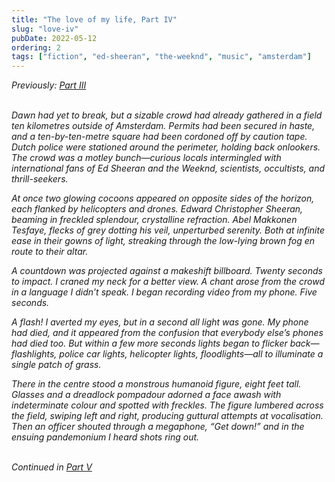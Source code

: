 ```yaml
---
title: "The love of my life, Part IV"
slug: "love-iv"
pubDate: 2022-05-12
ordering: 2
tags: ["fiction", "ed-sheeran", "the-weeknd", "music", "amsterdam"]
---
```


<div class="commentary">
<i>
Previously: <a href="/posts/2022/05/11/love-iii/">Part III</a>
</i>
</div>

<br />

<i>

<span class="small-caps">Dawn had yet to break</span>, but a sizable crowd had already gathered in a field ten kilometres outside of Amsterdam. Permits had been secured in haste, and a ten-by-ten-metre square had been cordoned off by caution tape. Dutch police were stationed around the perimeter, holding back onlookers. The crowd was a motley bunch—curious locals intermingled with international fans of Ed Sheeran and the Weeknd, scientists, occultists, and thrill-seekers.

At once two glowing cocoons appeared on opposite sides of the horizon, each flanked by helicopters and drones. Edward Christopher Sheeran, beaming in freckled splendour, crystalline refraction. Abel Makkonen Tesfaye, flecks of grey dotting his veil, unperturbed serenity. Both at infinite ease in their gowns of light, streaking through the low-lying brown fog en route to their altar.

A countdown was projected against a makeshift billboard. Twenty seconds to impact. I craned my neck for a better view. A chant arose from the crowd in a language I didn’t speak. I began recording video from my phone. Five seconds.

A flash! I averted my eyes, but in a second all light was gone. My phone had died, and it appeared from the confusion that everybody else’s phones had died too. But within a few more seconds lights began to flicker back—flashlights, police car lights, helicopter lights, floodlights—all to illuminate a single patch of grass.

There in the centre stood a monstrous humanoid figure, eight feet tall. Glasses and a dreadlock pompadour adorned a face awash with indeterminate colour and spotted with freckles. The figure lumbered across the field, swiping left and right, producing guttural attempts at vocalisation. Then an officer shouted through a megaphone, “Get down!” and in the ensuing pandemonium I heard shots ring out.

</i>

<br />

<div class="commentary">
<i>
Continued in <a href="/posts/2022/05/13/love-v/">Part V</a>
</i>
</div>
